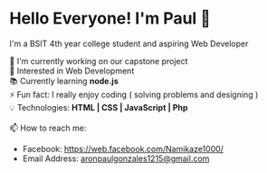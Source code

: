 # Hello Everyone! I'm Paul 👋
I'm a BSIT 4th year college student and aspiring Web Developer



🔭 I'm currently working on our capstone project
<br> 👀 Interested in Web Development
<br> 📚 Currently learning __node.js__
<br> ⚡ Fun fact: I really enjoy coding ( solving problems and designing )
<br> 💡 Technologies: __HTML | CSS | JavaScript | Php__
<br><br> 📫 How to reach me:
 - Facebook: https://web.facebook.com/Namikaze1000/
 - Email Address: aronpaulgonzales1215@gmail.com

